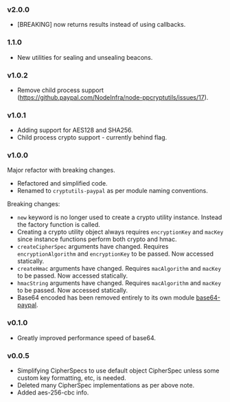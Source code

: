 ### v2.0.0

* [BREAKING] now returns results instead of using callbacks.

### 1.1.0

* New utilities for sealing and unsealing beacons.

### v1.0.2

* Remove child process support (https://github.paypal.com/NodeInfra/node-ppcryptutils/issues/17).

### v1.0.1

* Adding support for AES128 and SHA256.
* Child process crypto support - currently behind flag.

### v1.0.0

Major refactor with breaking changes.

* Refactored and simplified code.
* Renamed to `cryptutils-paypal` as per module naming conventions.

Breaking changes:

* `new` keyword is no longer used to create a crypto utility instance. Instead the factory function is called.
* Creating a crypto utility object always requires `encryptionKey` and `macKey` since instance functions perform both crypto and hmac.
* `createCipherSpec` arguments have changed. Requires `encryptionAlgorithm` and `encryptionKey` to be passed. Now accessed statically.
* `createHmac` arguments have changed. Requires `macAlgorithm` and `macKey` to be passed. Now accessed statically.
* `hmacString` arguments have changed. Requires `macAlgorithm` and `macKey` to be passed. Now accessed statically.
* Base64 encoded has been removed entirely to its own module [base64-paypal](https://github.paypal.com/NodeInfra/base64-paypal).

### v0.1.0

* Greatly improved performance speed of base64.

### v0.0.5

* Simplifying CipherSpecs to use default object CipherSpec unless some custom key formatting, etc, is needed.
* Deleted many CipherSpec implementations as per above note.
* Added aes-256-cbc info.
